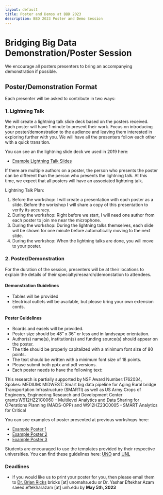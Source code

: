 ```yaml
---
layout: default
title: Poster and Demos at BBD 2023
description: BBD 2023 Poster and Demo Session
---
```


# Bridging Big Data Demonstration/Poster Session

We encourage all posters presenters to bring an accompanying demonstration if possible.

## Poster/Demonstration Format

Each presenter will be asked to contribute in two ways:

### 1. Lightning Talk

We will create a lightning talk slide deck based on the posters received. Each poster will have 1 minute to present their work. Focus on introducing your poster/demonstration to the audience and leaving them interested in exploring further with you. We will have all the presenters follow each other with a quick transition.

You can see an the lightning slide deck we used in 2019 here:
- [Example Lightning Talk Slides](../assets/files/BBD%202019%20Lightning%20Talks.pdf) 

If there are multiple authors on a poster, the person who presents the poster can be different than the person who presents the lightning talk. At this time, we expect that all posters will have an associated lightning talk.

Lightning Talk Plan: 
1.	Before the workshop: I will create a presentation with each poster as a slide. Before the workshop I will share a copy of this presentation to verify its accuracy.
2.	During the workshop: Right before we start, I will need one author from each poster to join me near the microphone.
3.	During the workshop: During the lightning talks themselves, each slide will be shown for one minute before automatically moving to the next  slide.
4.	During the workshop: When the lightning talks are done, you will move to your poster.


### 2. Poster/Demonstration
For the duration of the session, presenters will be at their locations to explain the details of their specialty/research/demonstation to attendees.  

#### Demonstration Guidelines
- Tables will be provided
- Electrical outlets will be available, but please bring your own extension cords.

#### Poster Guidelines

- Boards and easels will be provided.
- Poster size should be 48” x 36” or less and in landscape orientation.
- Author(s) name(s), institution(s) and funding source(s) should appear on the poster.
- The title should be properly capitalized with a minimum font size of 80 points.
- The text should be written with a minimum font size of 18 points.
- Please submit both pptx and pdf versions.
- Each poster needs to have the following text:

This research is partially supported by NSF Award Number:1762034, Spokes: MEDIUM: MIDWEST: Smart big data pipeline for Aging Rural bridge Transportation Infrastructure (SMARTI) as well as US Army Crops of Engineers, Engineering Research and Development Center grants W912HZ21C0060 – Multilevel Analytics and Data Sharing for OPerations Planning (MADS-OPP) and W912HZ23C0005 – SMART Analytics for Critical



You can see examples of poster presented at previous workshops here: 
- [Example Poster 1](../assets/files/Deep%20Neural%20Nets%20Crack%20Detection-Ji%20Young.pdf)
- [Example Poster 2](../assets/files/Displacement%20Measurement%20of%20Bridge%20Deformation–Mohamed.pdf)
- [Example Poster 3](../assets/files/Technology%20Demonstration%20Network%20Overview.pdf)

Students are encouraged to use the templates provided by their respective universities. You can find these guidelines here: [UNO](https://www.unomaha.edu/university-communications/online-brand-guide/index.php) and [UNL](https://ucomm.unl.edu/brand)


### Deadlines

- If you would like us to print your poster for you, then please email them to [Dr. Brian Ricks](https://www.unomaha.edu/college-of-information-science-and-technology/about/faculty-staff/brian-ricks.php) bricks [at] unomaha.edu or Dr. 
Yashar Eftekhar Azam saeed.eftekharazam [at] unh.edu by **May 5th, 2023**
